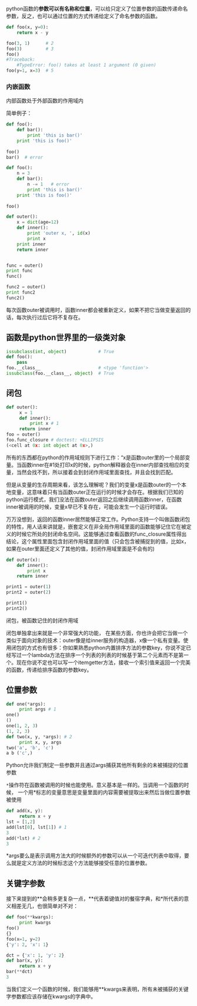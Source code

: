 python函数的**参数可以有名称和位置**，可以给只定义了位置参数的函数传递命名参数，反之，也可以通过位置的方式传递给定义了命名参数的函数。

```python
def foo(x, y=0):
    return x - y

foo(3, 1)      # 2
foo(3)         # 3
foo()
#Traceback:
    #TypeError: foo() takes at least 1 argument (0 given)
foo(y=1, x=3)  # 5
```



### 内嵌函数

内部函数处于外部函数的作用域内

简单例子：

```python
def foo():
	def bar():
		print 'this is bar()'
	print 'this is foo()'
	
foo()
bar()  # error
```

```python
def foo():
	n = 3
	def bar():
		n -= 1   # error
		print 'this is bar()'
	print 'this is foo()'
	
foo()
```



```python
def outer():
    x = dict(age=12)
    def inner():
        print 'outer x, ', id(x)
        print x
    print inner
    return inner


func = outer()
print func
func()

func2 = outer()
print func2
func2()
```

每次函数outer被调用时，函数inner都会被重新定义，如果不把它当做变量返回的话，每次执行过后它将不复存在。

## 函数是python世界里的一级类对象

```python
issubclass(int, object)            # True
def foo():
    pass
foo.__class__                      # <type 'function'>
issubclass(foo.__class__, object)  # True
```

## 闭包

```python
def outer():
     x = 1
     def inner():
         print x # 1
     return inner
foo = outer()
foo.func_closure # doctest: +ELLIPSIS
(<cell at 0x: int object at 0x>,)
```

所有的东西都在python的作用域规则下进行工作：“x是函数outer里的一个局部变量。当函数inner在#1处打印x的时候，python解释器会在inner内部查找相应的变量，当然会找不到，所以接着会到封闭作用域里面查找，并且会找到匹配。 

但是从变量的生存周期来看，该怎么理解呢？我们的变量x是函数outer的一个本地变量，这意味着只有当函数outer正在运行的时候才会存在。根据我们已知的python运行模式，我们没法在函数outer返回之后继续调用函数inner，在函数inner被调用的时候，变量x早已不复存在，可能会发生一个运行时错误。 

万万没想到，返回的函数inner居然能够正常工作。Python支持一个叫做函数闭包的特性，用人话来讲就是，嵌套定义在非全局作用域里面的函数能够记住它在被定义的时候它所处的封闭命名空间。这能够通过查看函数的func_closure属性得出结论，这个属性里面包含封闭作用域里面的值（只会包含被捕捉到的值，比如x，如果在outer里面还定义了其他的值，封闭作用域里面是不会有的) 

```python
def outer(x):
    def inner():
        print x
    return inner

print1 = outer(1)
print2 = outer(2)

print1()
print2()
```

闭包，被函数记住的封闭作用域

闭包单独拿出来就是一个非常强大的功能， 在某些方面，你也许会把它当做一个类似于面向对象的技术：outer像是给inner服务的构造器，x像一个私有变量。使用闭包的方式也有很多：你如果熟悉python内置排序方法的参数key，你说不定已经写过一个lambda方法在排序一个列表的列表的时候基于第二个元素而不是第一个。现在你说不定也可以写一个itemgetter方法，接收一个索引值来返回一个完美的函数，传递给排序函数的参数key。 

## 位置参数

```python
def one(*args):
     print args # 1
one()
()
one(1, 2, 3)
(1, 2, 3)
def two(x, y, *args): # 2
     print x, y, args
two('a', 'b', 'c')
a b ('c',)
```

Python允许我们制定一些参数并且通过args捕获其他所有剩余的未被捕捉的位置参数 

`*`操作符在函数被调用的时候也能使用。意义基本是一样的。当调用一个函数的时候， 一个用*标志的变量意思是变量里面的内容需要被提取出来然后当做位置参数被使用 

```python
def add(x, y):
     return x + y
lst = [1,2]
add(lst[0], lst[1]) # 1
3
add(*lst) # 2
3
```

*args要么是表示调用方法大的时候额外的参数可以从一个可迭代列表中取得，要么就是定义方法的时候标志这个方法能够接受任意的位置参数。 

## 关键字参数

接下来提到的**会稍多更复杂一点，**代表着键值对的餐宿字典，和*所代表的意义相差无几，也很简单对不对： 

```python
def foo(**kwargs):
     print kwargs
foo()
{}
foo(x=1, y=2)
{'y': 2, 'x': 1}

dct = {'x': 1, 'y': 2}
def bar(x, y):
     return x + y
bar(**dct)
3
```

当我们定义一个函数的时候，我们能够用**kwargs来表明，所有未被捕获的关键字参数都应该存储在kwargs的字典中。 